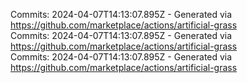 Commits: 2024-04-07T14:13:07.895Z - Generated via https://github.com/marketplace/actions/artificial-grass
<br>
Commits: 2024-04-07T14:13:07.895Z - Generated via https://github.com/marketplace/actions/artificial-grass
<br>
Commits: 2024-04-07T14:13:07.895Z - Generated via https://github.com/marketplace/actions/artificial-grass
<br>
